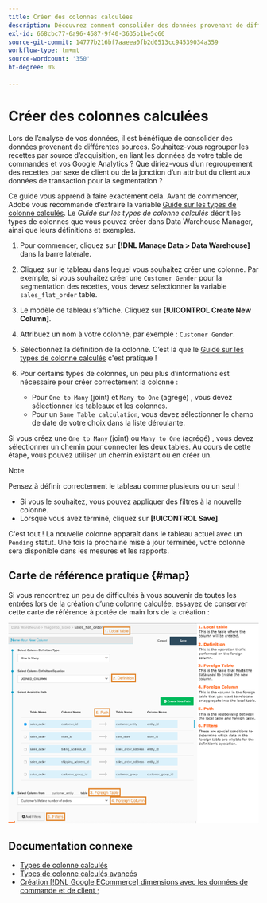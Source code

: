 ```yaml
---
title: Créer des colonnes calculées
description: Découvrez comment consolider des données provenant de différentes sources.
exl-id: 668cbc77-6a96-4687-9f40-3635b1be5c66
source-git-commit: 14777b216bf7aaeea0fb2d0513cc94539034a359
workflow-type: tm+mt
source-wordcount: '350'
ht-degree: 0%

---
```


# Créer des colonnes calculées

Lors de l’analyse de vos données, il est bénéfique de consolider des données provenant de différentes sources. Souhaitez-vous regrouper les recettes par source d’acquisition, en liant les données de votre table de commandes et vos Google Analytics ? Que diriez-vous d’un regroupement des recettes par sexe de client ou de la jonction d’un attribut du client aux données de transaction pour la segmentation ?

Ce guide vous apprend à faire exactement cela. Avant de commencer, Adobe vous recommande d’extraire la variable [Guide sur les types de colonne calculés](../../data-analyst/data-warehouse-mgr/calc-column-types.md). Le _Guide sur les types de colonne calculés_ décrit les types de colonnes que vous pouvez créer dans Data Warehouse Manager, ainsi que leurs définitions et exemples.

1. Pour commencer, cliquez sur **[!DNL Manage Data > Data Warehouse]** dans la barre latérale.

1. Cliquez sur le tableau dans lequel vous souhaitez créer une colonne. Par exemple, si vous souhaitez créer une `Customer Gender` pour la segmentation des recettes, vous devez sélectionner la variable `sales_flat_order` table.

1. Le modèle de tableau s’affiche. Cliquez sur **[!UICONTROL Create New Column]**.

1. Attribuez un nom à votre colonne, par exemple : `Customer Gender`.

1. Sélectionnez la définition de la colonne. C’est là que le [Guide sur les types de colonne calculés](../data-warehouse-mgr/calc-column-types.md) c&#39;est pratique !

1. Pour certains types de colonnes, un peu plus d’informations est nécessaire pour créer correctement la colonne :
   * Pour `One to Many` (joint) et `Many to One` (agrégé) , vous devez sélectionner les tableaux et les colonnes.
   * Pour un `Same Table calculation`, vous devez sélectionner le champ de date de votre choix dans la liste déroulante.

Si vous créez une `One to Many` (joint) ou `Many to One` (agrégé) , vous devez sélectionner un chemin pour connecter les deux tables. Au cours de cette étape, vous pouvez utiliser un chemin existant ou en créer un.

>[!NOTE]
>
>Pensez à définir correctement le tableau comme plusieurs ou un seul !

* Si vous le souhaitez, vous pouvez appliquer des [filtres](../../data-user/reports/ess-manage-data-filters.md) à la nouvelle colonne.
* Lorsque vous avez terminé, cliquez sur **[!UICONTROL Save]**.

C&#39;est tout ! La nouvelle colonne apparaît dans le tableau actuel avec un `Pending` statut. Une fois la prochaine mise à jour terminée, votre colonne sera disponible dans les mesures et les rapports.

## Carte de référence pratique {#map}

Si vous rencontrez un peu de difficultés à vous souvenir de toutes les entrées lors de la création d’une colonne calculée, essayez de conserver cette carte de référence à portée de main lors de la création :

![](../../assets/Calculated_Columns_Example.png)

## Documentation connexe

* [Types de colonne calculés](../data-warehouse-mgr/calc-column-types.md)
* [Types de colonne calculés avancés](../data-warehouse-mgr/adv-calc-columns.md)
* [Création [!DNL Google ECommerce] dimensions avec les données de commande et de client ;](../data-warehouse-mgr/bldg-google-ecomm-dim.md)
